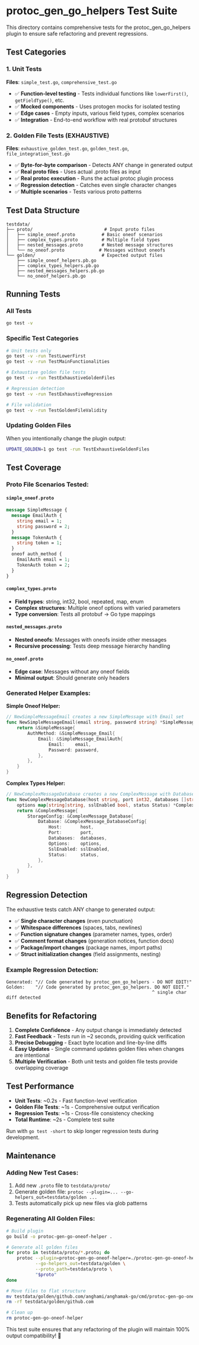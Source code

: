 # protoc_gen_go_helpers Test Suite

This directory contains comprehensive tests for the protoc_gen_go_helpers plugin to ensure safe refactoring and prevent regressions.

## Test Categories

### 1. Unit Tests
**Files**: `simple_test.go`, `comprehensive_test.go`

- ✅ **Function-level testing** - Tests individual functions like `lowerFirst()`, `getFieldType()`, etc.
- ✅ **Mocked components** - Uses protogen mocks for isolated testing  
- ✅ **Edge cases** - Empty inputs, various field types, complex scenarios
- ✅ **Integration** - End-to-end workflow with real protobuf structures

### 2. Golden File Tests (EXHAUSTIVE)
**Files**: `exhaustive_golden_test.go`, `golden_test.go`, `file_integration_test.go`

- ✅ **Byte-for-byte comparison** - Detects ANY change in generated output
- ✅ **Real proto files** - Uses actual .proto files as input  
- ✅ **Real protoc execution** - Runs the actual protoc plugin process
- ✅ **Regression detection** - Catches even single character changes
- ✅ **Multiple scenarios** - Tests various proto patterns

## Test Data Structure

```
testdata/
├── proto/                           # Input proto files
│   ├── simple_oneof.proto          # Basic oneof scenarios  
│   ├── complex_types.proto         # Multiple field types
│   ├── nested_messages.proto       # Nested message structures
│   └── no_oneof.proto             # Messages without oneofs
└── golden/                         # Expected output files  
    ├── simple_oneof_helpers.pb.go
    ├── complex_types_helpers.pb.go
    ├── nested_messages_helpers.pb.go
    └── no_oneof_helpers.pb.go
```

## Running Tests

### All Tests
```bash
go test -v
```

### Specific Test Categories  
```bash
# Unit tests only
go test -v -run TestLowerFirst
go test -v -run TestMainFunctionalities

# Exhaustive golden file tests  
go test -v -run TestExhaustiveGoldenFiles

# Regression detection
go test -v -run TestExhaustiveRegression

# File validation
go test -v -run TestGoldenFileValidity
```

### Updating Golden Files
When you intentionally change the plugin output:

```bash
UPDATE_GOLDEN=1 go test -run TestExhaustiveGoldenFiles
```

## Test Coverage

### Proto File Scenarios Tested:

#### `simple_oneof.proto`
```proto
message SimpleMessage {
  message EmailAuth {
    string email = 1;
    string password = 2; 
  }
  message TokenAuth {
    string token = 1;
  }
  oneof auth_method {
    EmailAuth email = 1;
    TokenAuth token = 2;
  }
}
```

#### `complex_types.proto`  
- **Field types**: string, int32, bool, repeated, map, enum
- **Complex structures**: Multiple oneof options with varied parameters
- **Type conversion**: Tests all protobuf → Go type mappings

#### `nested_messages.proto`
- **Nested oneofs**: Messages with oneofs inside other messages  
- **Recursive processing**: Tests deep message hierarchy handling

#### `no_oneof.proto`
- **Edge case**: Messages without any oneof fields
- **Minimal output**: Should generate only headers

### Generated Helper Examples:

**Simple Oneof Helper:**
```go
// NewSimpleMessageEmail creates a new SimpleMessage with Email set
func NewSimpleMessageEmail(email string, password string) *SimpleMessage {
    return &SimpleMessage{
        AuthMethod: &SimpleMessage_Email{
            Email: &SimpleMessage_EmailAuth{
                Email:    email,
                Password: password,
            },
        },
    }
}
```

**Complex Types Helper:**
```go  
// NewComplexMessageDatabase creates a new ComplexMessage with Database set
func NewComplexMessageDatabase(host string, port int32, databases []string, 
    options map[string]string, sslEnabled bool, status Status) *ComplexMessage {
    return &ComplexMessage{
        StorageConfig: &ComplexMessage_Database{
            Database: &ComplexMessage_DatabaseConfig{
                Host:       host,
                Port:       port, 
                Databases:  databases,
                Options:    options,
                SslEnabled: sslEnabled,
                Status:     status,
            },
        },
    }
}
```

## Regression Detection

The exhaustive tests catch ANY change to generated output:

- ✅ **Single character changes** (even punctuation) 
- ✅ **Whitespace differences** (spaces, tabs, newlines)
- ✅ **Function signature changes** (parameter names, types, order)
- ✅ **Comment format changes** (generation notices, function docs)
- ✅ **Package/import changes** (package names, import paths)
- ✅ **Struct initialization changes** (field assignments, nesting)

### Example Regression Detection:
```
Generated: "// Code generated by protoc_gen_go_helpers - DO NOT EDIT!"
Golden:    "// Code generated by protoc_gen_go_helpers. DO NOT EDIT." 
                                                       ^ single char diff detected
```

## Benefits for Refactoring

1. **Complete Confidence** - Any output change is immediately detected
2. **Fast Feedback** - Tests run in ~2 seconds, providing quick verification  
3. **Precise Debugging** - Exact byte location and line-by-line diffs
4. **Easy Updates** - Single command updates golden files when changes are intentional
5. **Multiple Verification** - Both unit tests and golden file tests provide overlapping coverage

## Test Performance

- **Unit Tests**: ~0.2s - Fast function-level verification
- **Golden File Tests**: ~1s - Comprehensive output verification  
- **Regression Tests**: ~1s - Cross-file consistency checking
- **Total Runtime**: ~2s - Complete test suite

Run with `go test -short` to skip longer regression tests during development.

## Maintenance

### Adding New Test Cases:
1. Add new `.proto` file to `testdata/proto/`
2. Generate golden file: `protoc --plugin=... --go-helpers_out=testdata/golden ...`
3. Tests automatically pick up new files via glob patterns

### Regenerating All Golden Files:
```bash
# Build plugin
go build -o protoc-gen-go-oneof-helper .

# Generate all golden files  
for proto in testdata/proto/*.proto; do
    protoc --plugin=protoc-gen-go-oneof-helper=./protoc-gen-go-oneof-helper \
           --go-helpers_out=testdata/golden \
           --proto_path=testdata/proto \
           "$proto"
done

# Move files to flat structure
mv testdata/golden/github.com/anghami/anghamak-go/cmd/protoc-gen-go-oneof-helper/testdata/* testdata/golden/
rm -rf testdata/golden/github.com

# Clean up
rm protoc-gen-go-oneof-helper
```

This test suite ensures that any refactoring of the plugin will maintain 100% output compatibility! 🎯